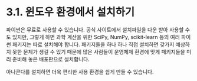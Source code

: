 # 3.1. 윈도우 환경에서 설치하기

파이썬은 무료로 사용할 수 있습니다. 공식 사이트에서 설치파일을 다운 받아 사용할 수도 있지만, 그렇게 하면 과학 계산을 위한 SciPy, NumPy, scikit-learn 등의 여러 파이썬 패키지는 따로 설치해야 합니다. 패키지들을 하나 하나 직접 설치하면 갖가지 예상하지 못한 문제가 생길 수 있기 때문에 많은 사람들이 운영체제 환경에 맞게 패키지들을 미리 준비해 놓은 배포판으로 설치합니다.

아나콘다를 설치하면 더욱 편리한 사용 환경을 쉽게 만들 수 있습니다.
